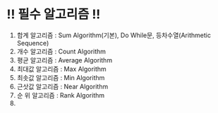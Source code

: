 # !! 필수 알고리즘 !!

1. 합계 알고리즘 : Sum Algorithm(기본), Do While문, 등차수열(Arithmetic Sequence)
2. 개수 알고리즘 : Count Algorithm
3. 평균 알고리즘 : Average Algorithm
4. 최대값 알고리즘 : Max Algorithm
5. 최솟값 알고리즘 : Min Algorithm
6. 근삿값 알고리즘 : Near Algorithm
7. 순 위 알고리즘 : Rank Algorithm
8. 